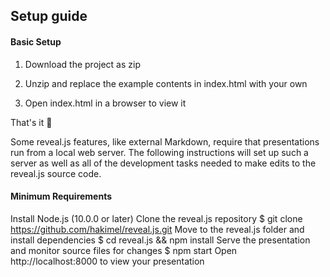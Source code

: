 ## Setup guide

#### Basic Setup
1. Download the project as zip

2. Unzip and replace the example contents in index.html with your own

3. Open index.html in a browser to view it

That's it 🚀



Some reveal.js features, like external Markdown, require that presentations run from a local web server. The following instructions will set up such a server as well as all of the development tasks needed to make edits to the reveal.js source code.
#### Minimum Requirements



Install Node.js (10.0.0 or later)
Clone the reveal.js repository
$ git clone https://github.com/hakimel/reveal.js.git
Move to the reveal.js folder and install dependencies
$ cd reveal.js && npm install
Serve the presentation and monitor source files for changes
$ npm start
Open http://localhost:8000 to view your presentation